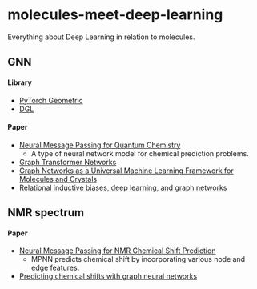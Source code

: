 # molecules-meet-deep-learning

Everything about Deep Learning in relation to molecules.

## GNN
   #### Library
   - [PyTorch Geometric](https://pytorch-geometric.readthedocs.io/en/latest/)
   - [DGL](https://www.dgl.ai/)
   #### Paper
   - [Neural Message Passing for Quantum Chemistry](https://arxiv.org/abs/1704.01212)
      - A type of neural network model for chemical prediction problems.
   - [Graph Transformer Networks](https://arxiv.org/abs/1911.06455)
   - [Graph Networks as a Universal Machine Learning Framework for Molecules and Crystals](https://arxiv.org/abs/1812.05055)
   - [Relational inductive biases, deep learning, and graph networks](https://arxiv.org/abs/1806.01261)


## NMR spectrum
   #### Paper
   - [Neural Message Passing for NMR Chemical Shift Prediction](https://pubs.acs.org/doi/abs/10.1021/acs.jcim.0c00195)
      - MPNN predicts chemical shift by incorporating various node and edge features.
   - [Predicting chemical shifts with graph neural networks](https://pubs.rsc.org/en/content/articlelanding/2021/sc/d1sc01895g)
   
